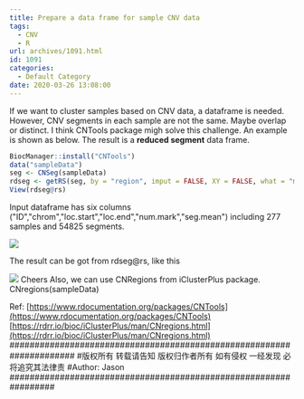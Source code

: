 ```yaml
---
title: Prepare a data frame for sample CNV data
tags:
  - CNV
  - R
url: archives/1091.html
id: 1091
categories:
  - Default Category
date: 2020-03-26 13:08:00
---
```


If we want to cluster samples based on CNV data, a dataframe is needed. However, CNV segments in each sample are not the same. Maybe overlap or distinct. I think CNTools package migh solve this challenge. An example is shown as below. The result is a **reduced segment** data frame.

```R
BiocManager::install("CNTools")
data("sampleData")
seg <- CNSeg(sampleData)
rdseg <- getRS(seg, by = "region", imput = FALSE, XY = FALSE, what = "mean") 
View(rdseg@rs)
```




Input dataframe has six columns ("ID","chrom","loc.start","loc.end","num.mark","seg.mean") including 277 samples and 54825 segments.

![](/wp/f4w/2020/2020-03-26-CNTools-Input.png)

The result can be got from rdseg@rs, like this

![](/wp/f4w/2020/2020-03-26-CNTools-Output.png) Cheers Also, we can use CNRegions from iClusterPlus package. CNregions(sampleData) 

Ref:
[https://www.rdocumentation.org/packages/CNTools](https://www.rdocumentation.org/packages/CNTools) [https://rdrr.io/bioc/iClusterPlus/man/CNregions.html](https://rdrr.io/bioc/iClusterPlus/man/CNregions.html)
\##################################################################### 
\#版权所有 转载请告知 版权归作者所有 如有侵权 一经发现 必将追究其法律责 
\#Author: Jason
\#################################################################